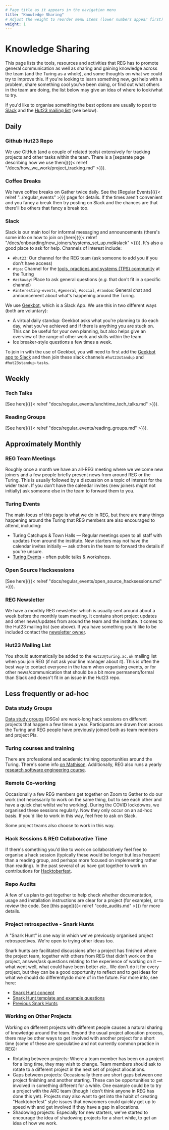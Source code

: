 ```yaml
---
# Page title as it appears in the navigation menu
title: "Knowledge Sharing"
# Adjust the weight to reorder menu items (lower numbers appear first)
weight: 1
---
```


# Knowledge Sharing

This page lists the tools, resources and activities that REG has to promote general communication as well as sharing and gaining knowledge across the team (and the Turing as a whole), and some thoughts on what we could try to improve this.
If you're looking to learn something new, get help with a problem, share something cool you've been doing, or find out what others in the team are doing, the list below may give an idea of where to look/what to try.

If you'd like to organise something the best options are usually to post to [Slack](#slack) and the [Hut23 mailing list](#hut23-mailing-list) (see below).

## Daily

### Github Hut23 Repo

We use GitHub (and a couple of related tools) extensively for tracking projects and other tasks within the team.
There is a [separate page describing how we use them]({{< relref "/docs/how_we_work/project_tracking.md" >}}).

### Coffee Breaks

We have coffee breaks on Gather twice daily.
See the [Regular Events]({{< relref "../regular_events" >}}) page for details.
If the times aren't convenient and you fancy a break then try posting on Slack and the chances are that there'll be others that fancy a break too.

### Slack

Slack is our main tool for informal messaging and announcements (there's some info on how to join on
[here]({{< relref "/docs/onboarding/new_joiners/systems_set_up.md#slack" >}})).
It's also a good place to ask for help.
Channels of interest include:

- `#hut23`: Our channel for the REG team (ask someone to add you if you don't have access)
- `#tps`: Channel for the [tools, practices and systems (TPS) community](https://www.turing.ac.uk/research/research-programmes/tools-practices-and-systems) at the Turing
- `#askaway`: Place to ask general questions (_e.g._ that don't fit in a specific channel)
- `#interesting-events`, `#general`, `#social`, `#random`: General chat and announcement about what's happening around the Turing.

We use [Geekbot](https://geekbot.com/), which is a Slack App.
We use this in two different ways (both are voluntary):

- A virtual daily standup: Geekbot asks what you're planning to do each day, what you've achieved and if there is anything you are stuck on. This can be useful for your own planning, but also helps give an overview of the range of other work and skills within the team.
- Ice breaker-style questions a few times a week.

To join in with the use of Geekbot, you will need to first add the [Geekbot app to Slack](https://alan-turing-institute.slack.com/apps/A0H67RAG0-standups-surveys-polls-geekbot) and then join these slack channels `#hut23standup` and `#hut23standup-tasks`.

## Weekly

### Tech Talks

[See here]({{< relref "docs/regular_events/lunchtime_tech_talks.md" >}}).

### Reading Groups

[See here]({{< relref "docs/regular_events/reading_groups.md" >}}).

## Approximately Monthly

### REG Team Meetings

Roughly once a month we have an all-REG meeting where we welcome new joiners and a few people briefly present news from around REG or the Turing.
This is usually followed by a discussion on a topic of interest for the wider team.
If you don't have the calendar invites (new joiners might not initially) ask someone else in the team to forward them to you.

### Turing Events

The main focus of this page is what we do in REG, but there are many things happening around the Turing that REG members are also encouraged to attend, including:

- Turing Catchups & Town Halls — Regular meetings open to all staff with updates from around the institute. New starters may not have the calendar invites initially — ask others in the team to forward the details if you're unsure.
- [Turing Events](https://www.turing.ac.uk/events) - often public talks & workshops.

### Open Source Hacksessions

[See here]({{< relref "docs/regular_events/open_source_hacksessions.md" >}}).

### REG Newsletter

We have a monthly REG newsletter which is usually sent around about a week before the monthly team meeting.
It contains short project updates and other news/updates from around the team and the institute.
It comes to the Hut23 mailing list (see above).
If you have something you'd like to be included contact the [newsletter owner](https://github.com/alan-turing-institute/research-engineering-group/wiki/The-REGistry#responsibilities).

### Hut23 Mailing List

You should automatically be added to the `Hut23@turing.ac.uk` mailing list when you join REG (if not ask your line manager about it).
This is often the best way to contact everyone in the team when organising events, or for other news/communication that should be a bit more permanent/formal than Slack and doesn't fit in an issue in the Hut23 repo.

## Less frequently or ad-hoc

### Data study Groups

[Data study groups](https://www.turing.ac.uk/collaborate-turing/data-study-groups) (DSGs) are week-long hack sessions on different projects that happen a few times a year.
Participants are drawn from across the Turing and REG people have previously joined both as team members and project PIs.

### Turing courses and training

There are professional and academic training opportunities around the Turing.
There's some info [on Mathison](https://mathison.turing.ac.uk/Interact/Pages/Section/Default.aspx?Section=3701).
Additionally, REG also runs a yearly [research software engineering course](https://alan-turing-institute.github.io/rse-course).

### Remote Co-working

Occasionally a few REG members get together on Zoom to Gather to do our work (not necessarily to work on the same thing, but to see each other and have a quick chat whilst we're working).
During the COVID lockdowns, we organised these sessions regularly.
Now they only occur on an ad-hoc basis.
If you'd like to work in this way, feel free to ask on Slack.

Some project teams also choose to work in this way.

### Hack Sessions & REG Collaborative Time

If there's something you'd like to work on collaboratively feel free to organise a hack session (typically these would be longer but less frequent than a reading group, and perhaps more focused on implementing rather than reading).
In the past several of us have got together to work on contributions for [Hacktoberfest](https://hacktoberfest.digitalocean.com/).

### Repo Audits

A few of us plan to get together to help check whether documentation, usage and installation instructions are clear for a project (for example), or to review the code.
See [this page]({{< relref "code_audits.md" >}}) for more details.

### Project retrospective - Snark Hunts

A "Snark Hunt" is one way in which we've previously organised project retrospectives.
We're open to trying other ideas too.

Snark hunts are facilitated discussions after a project has finished where the project team, together with others from REG that didn't work on the project, answer/ask questions relating to the experience of working on it — what went well, what could have been better _etc._.
We don't do it for every project, but they can be a good opportunity to reflect and to get ideas for what we should do differently/do more of in the future.
For more info, see here:

- [Snark Hunt concept](https://github.com/alan-turing-institute/Hut23/blob/master/strategy-and-planning/snark-hunting.md)
- [Snark Hunt template and example questions](https://github.com/alan-turing-institute/Hut23/blob/master/strategy-and-planning/snark-hunting-template.md)
- [Previous Snark Hunts](https://thealanturininstitute.sharepoint.com/:f:/s/ResearchEngineering/ElICSwf1rOJFj-ssePnMkOwBZmruJuRHnOKCSpC0M8QDUg?e=XGz6fl)

### Working on Other Projects

Working on different projects with different people causes a natural sharing of knowledge around the team.
Beyond the usual project allocation process, there may be other ways to get involved with another project for a short time (some of these are speculative and not currently common practice in REG):

- Rotating between projects: Where a team member has been on a project for a long time, they may wish to change. Team members should ask to rotate to a different project in the next set of project allocations.
- Gaps between projects: Occasionally there are short gaps between one project finishing and another starting. These can be opportunities to get involved in something different for a while. One example could be to try a project with the ARC team (though I don't think anyone in REG has done this yet). Projects may also want to get into the habit of creating "Hacktoberfest" style issues that newcomers could quickly get up to speed with and get involved if they have a gap in allocations.
- Shadowing projects: Especially for new starters, we've started to encourage the idea of shadowing projects for a short while, to get an idea of how we work.
